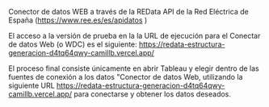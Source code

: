 Conector de datos WEB a través de la REData API de la Red Eléctrica de España (https://www.ree.es/es/apidatos )

El acceso a la versión de prueba en la la URL de ejecución para el Conectar de datos Web (o WDC) es el siguiente: https://redata-estructura-generacion-d4tq64qwy-camillb.vercel.app/

El proceso final consiste únicamente en abrir Tableau y elegir dentro de las fuentes de conexión a los datos "Conector de datos Web, utilizando la siguiente URL https://redata-estructura-generacion-d4tq64qwy-camillb.vercel.app/ para conectarse y obtener los datos deseados.